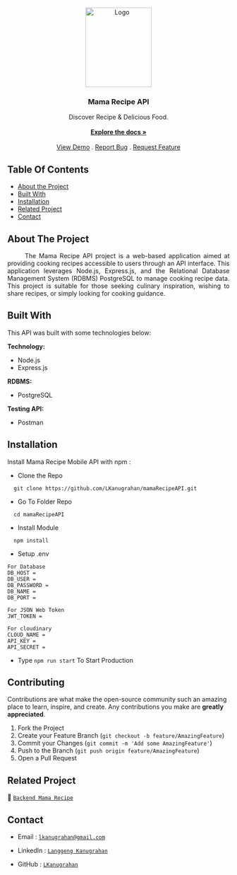 <br/>
<p align="center">
  <a href="https://github.com/LKanugrahan/mamaRecipeAPI">
    <img src="https://i.postimg.cc/JnsbMGwj/mamarecipe-logo.png" alt="Logo" width="150" height="180">
  </a>

  <h3 align="center">Mama Recipe API</h3>

  <p align="center">
    Discover Recipe & Delicious Food.
    <br/>
    <br/>
    <a href="https://github.com/LKanugrahan/mamaRecipeAPI"><strong>Explore the docs »</strong></a>
    <br/>
    <br/>
    <a href="https://github.com/LKanugrahan/mamaRecipeAPI">View Demo</a>
    .
    <a href="https://github.com/LKanugrahan/mamaRecipeAPI/issues">Report Bug</a>
    .
    <a href="https://github.com/LKanugrahan/mamaRecipeAPI/issues">Request Feature</a>
  </p>
</p>

## Table Of Contents

* [About the Project](#about-the-project)
* [Built With](#built-with)
* [Installation](#installation)
* [Related Project](#related-project)
* [Contact](#contact)

## About The Project

<p align="justify">
&nbsp;&nbsp;&nbsp;&nbsp;&nbsp;&nbsp;The Mama Recipe API project is a web-based application aimed at providing cooking recipes accessible to users through an API interface. This application leverages Node.js, Express.js, and the Relational Database Management System (RDBMS) PostgreSQL to manage cooking recipe data. This project is suitable for those seeking culinary inspiration, wishing to share recipes, or simply looking for cooking guidance.</p>

## Built With

This API was built with some technologies below:

**Technology:**
- Node.js
- Express.js

**RDBMS:**
- PostgreSQL

**Testing API:**
- Postman

## Installation

Install Mama Recipe Mobile API with npm :

- Clone the Repo

```
  git clone https://github.com/LKanugrahan/mamaRecipeAPI.git
```

- Go To Folder Repo

```
  cd mamaRecipeAPI
```

- Install Module

```
  npm install
```

- Setup .env
```
For Database
DB_HOST =
DB_USER =
DB_PASSWORD =
DB_NAME =
DB_PORT =

For JSON Web Token
JWT_TOKEN =

For cloudinary
CLOUD_NAME =
API_KEY =
API_SECRET =
```

- Type  ```npm run start``` To Start Production

## Contributing

Contributions are what make the open-source community such an amazing place to learn, inspire, and create. Any contributions you make are **greatly appreciated**.

1. Fork the Project
2. Create your Feature Branch (`git checkout -b feature/AmazingFeature`)
3. Commit your Changes (`git commit -m 'Add some AmazingFeature'`)
4. Push to the Branch (`git push origin feature/AmazingFeature`)
5. Open a Pull Request
    
## Related Project

:rocket: [`Backend Mama Recipe`](https://github.com/LKanugrahan/mamaRecipeAPI)

## Contact

- Email : [`lkanugrahan@gmail.com`](mailto:lkanugrahan@gmail.com)

- LinkedIn : [`Langgeng Kanugrahan`](https://www.linkedin.com/in/langgeng-kanugrahan/)

- GitHub : [`LKanugrahan`](https://github.com/LKanugrahan)
